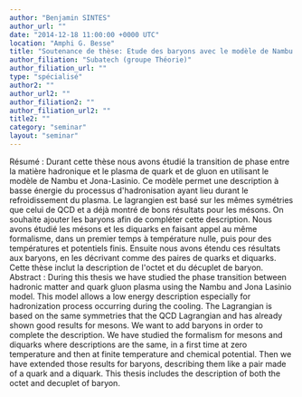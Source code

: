 ```yaml
---
author: "Benjamin SINTES"
author_url: ""
date: "2014-12-18 11:00:00 +0000 UTC"
location: "Amphi G. Besse"
title: "Soutenance de thèse: Etude des baryons avec le modèle de Nambu et Jona-Lasinio"
author_filiation: "Subatech (groupe Théorie)"
author_filiation_url: ""
type: "spécialisé"
author2: ""
author_url2: ""
author_filiation2: ""
author_filiation_url2: ""
title2: ""
category: "seminar" 
layout: "seminar"
---
```

Résumé : Durant cette thèse nous avons étudié la transition de phase entre la matière hadronique et le plasma de quark et de gluon en utilisant le modèle de Nambu et Jona-Lasinio. Ce modèle permet une description à basse énergie du processus d'hadronisation ayant lieu durant le refroidissement du plasma. Le lagrangien est basé sur les mêmes symétries que celui de QCD et a déjà montré de bons résultats pour les mésons. On souhaite ajouter les baryons afin de compléter cette description. Nous avons étudié les mésons et les diquarks en faisant appel au même formalisme, dans un premier temps à température nulle, puis pour des températures et potentiels finis. Ensuite nous avons étendu ces résultats aux baryons, en les décrivant comme des paires de quarks et diquarks. Cette thèse inclut la description de l'octet et du décuplet de baryon.   Abstract : During this thesis we have studied the phase transition between hadronic matter and quark gluon plasma using the Nambu and Jona Lasinio model. This model allows a low energy description especially for hadronization process occurring during the cooling. The Lagrangian is based on the same symmetries that the QCD Lagrangian and has already shown good results for mesons. We want to add baryons in order to complete the description. We have studied the formalism for mesons and diquarks where descriptions are the same, in a first time at zero temperature and then at finite temperature and chemical potential. Then we have extended those results for baryons, describing them like a pair made of a quark and a diquark. This thesis includes the description of both the octet and decuplet of baryon.
